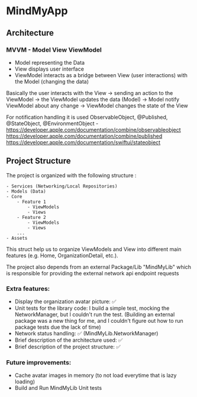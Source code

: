 #  MindMyApp

## Architecture

### MVVM - Model View ViewModel

- Model representing the Data 
- View displays user interface
- ViewModel interacts as a bridge between View (user interactions) with the Model (changing the data) 

Basically the user interacts with the View -> sending an action to the ViewModel -> the ViewModel updates the data (Model) -> Model notify ViewModel about any change -> ViewModel changes the state of the View

 For notification handling it is used ObservableObject, @Published, @StateObject, @EnvironmentObject - 
 https://developer.apple.com/documentation/combine/observableobject
 https://developer.apple.com/documentation/combine/published
 https://developer.apple.com/documentation/swiftui/stateobject

## Project Structure

The project is organized with the following structure :
    
    - Services (Networking/Local Repositories)
    - Models (Data)
    - Core 
        - Feature 1
            - ViewModels 
            - Views
        - Feature 2
            - ViewModels
            - Views
        ...
    - Assets
    
This struct help us to organize ViewModels and View into different main features (e.g. Home, OrganizationDetail, etc.).

The project also depends from an external Package/Lib "MindMyLib" which is responsible for providing the external network api endpoint requests


### Extra features:

- Display the organization avatar picture: ✅
- Unit tests for the library code: 
    I build a simple test, mocking the NetworkManager, but I couldn't run the test. 
    (Building an external package was a new thing for me, and I couldn't figure out how to run package tests due the lack of time)
- Network status handling: ✅ (MindMyLib.NetworkManager)
- Brief description of the architecture used: ✅
- Brief description of the project structure: ✅ 
    

### Future improvements:

- Cache avatar images in memory (to not load everytime that is lazy loading)
- Build and Run MindMyLib Unit tests 

